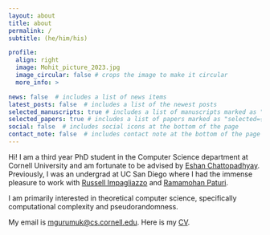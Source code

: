 ```yaml
---
layout: about
title: about
permalink: /
subtitle: (he/him/his)

profile:
  align: right
  image: Mohit_picture_2023.jpg
  image_circular: false # crops the image to make it circular
  more_info: >

news: false  # includes a list of news items
latest_posts: false  # includes a list of the newest posts
selected_manuscripts: true # includes a list of manuscripts marked as "selected={true}"
selected_papers: true # includes a list of papers marked as "selected={true}"
social: false  # includes social icons at the bottom of the page
contact_note: false  # includes contact note at the bottom of the page
---
```


Hi! I am a third year PhD student in the Computer Science department at Cornell University and am fortunate to be advised by <a href = "https://www.cs.cornell.edu/~eshan/">Eshan Chattopadhyay</a>. Previously, I was an undergrad at UC San Diego where I had the immense pleasure to work with <a href = "https://cseweb.ucsd.edu/~russell/">Russell Impagliazzo</a> and <a href = "https://cseweb.ucsd.edu/~paturi/">Ramamohan Paturi</a>.

I am primarily interested in theoretical computer science, specifically computational complexity and pseudorandomness. 

My email is <a href="mailto:mgurumuk@cs.cornell.edu">mgurumuk@cs.cornell.edu</a>. Here is my <a href = "/assets/pdf/CV.pdf">CV</a>.
